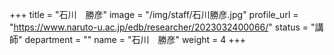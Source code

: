 +++
title = "石川　勝彦"
image = "/img/staff/石川勝彦.jpg"
profile_url = "https://www.naruto-u.ac.jp/edb/researcher/2023032400066/"
status = "講師"
department = ""
name = "石川　勝彦"
weight = 4
+++